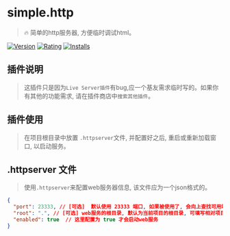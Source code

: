 # simple.http
> 🔥 简单的http服务器, 方便临时调试html。

[![Version](https://vsmarketplacebadge.apphb.com/version-short/yutent.simple-http.svg)](https://marketplace.visualstudio.com/items?itemName=yutent.simple-http)
[![Rating](https://vsmarketplacebadge.apphb.com/rating-short/yutent.simple-http.svg)](https://marketplace.visualstudio.com/items?itemName=yutent.simple-http)
[![Installs](https://vsmarketplacebadge.apphb.com/installs/yutent.simple-http.svg)](https://marketplace.visualstudio.com/items?itemName=yutent.simple-http)

## 插件说明
> 这插件只是因为`Live Server插件`有bug,应一个基友需求临时写的。如果你有其他的功能需求, 请在插件商店中`搜索其他插件`。


## 插件使用
> 在项目根目录中放置 `.httpserver`文件, 并配置好之后, 重启或重新加载窗口, 以启动服务。



## .httpserver 文件
> 使用`.httpserver`来配置web服务器信息, 该文件应为一个json格式的。

```json
{
  "port": 23333, // [可选]  默认使用 23333 端口, 如果被使用了, 会向上查找可用端口
  "root": ".", // [可选] web服务的根目录, 默认为当前项目的根目录, 可填写相对项目根目录的路径。
  "enabled": true  // 这里配置为 true 才会启动web服务
}
```
